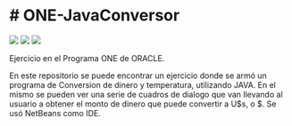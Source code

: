 <h1>  # ONE-JavaConversor </h1>

<img src="https://img.icons8.com/office/80/undefined/expensive-2.png"/> <img src="https://img.icons8.com/office/80/undefined/expensive-2.png"/> <img src="https://img.icons8.com/office/80/undefined/expensive-2.png"/>

Ejercicio en el Programa ONE de ORACLE.

En este repositorio se puede encontrar un ejercicio donde se armó un programa de Conversion de dinero y temperatura, utilizando JAVA. 
En el mismo se pueden ver una serie de cuadros de dialogo que van llevando al usuario a obtener el monto de dinero que puede convertir a U$s, o $.
Se usó NetBeans como IDE. 









